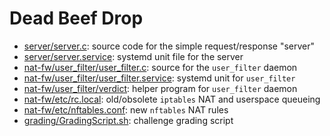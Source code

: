 # Dead Beef Drop

- [server/server.c](./server/pc5c46.c): source code for the simple request/response "server"
- [server/server.service](./server/server.service): systemd unit file for the server
- [nat-fw/user_filter/user_filter.c](./nat-fw/user_filter/user_filter.c): source for the `user_filter` daemon
- [nat-fw/user_filter/user_filter.service](./nat-fw/user_filter/user_filter.service): systemd unit for `user_filter`
- [nat-fw/user_filter/verdict](./nat-fw/user_filter/verdict): helper program for `user_filter` daemon
- [nat-fw/etc/rc.local](./nat-fw/etc/rc.local): old/obsolete `iptables` NAT and userspace queueing
- [nat-fw/etc/nftables.conf](./nat-fw/etc/nftables.conf): new `nftables` NAT rules
- [grading/GradingScript.sh](./grading/GradingScript.sh): challenge grading script
